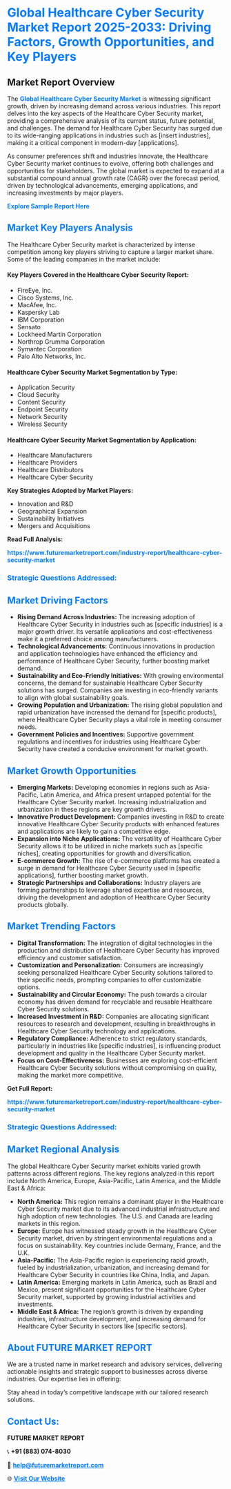 <h1 style="color: #007BFF;">Global Healthcare Cyber Security Market Report 2025-2033: Driving Factors, Growth Opportunities, and Key Players</h1>

<section id="overview">
<h2>Market Report Overview</h2>
<p>The <a href="https://www.futuremarketreport.com/industry-report/healthcare-cyber-security-market" style="color: #007BFF; text-decoration: none;"><strong>Global Healthcare Cyber Security Market</strong></a> is witnessing significant growth, driven by increasing demand across various industries. This report delves into the key aspects of the Healthcare Cyber Security market, providing a comprehensive analysis of its current status, future potential, and challenges. The demand for Healthcare Cyber Security has surged due to its wide-ranging applications in industries such as [insert industries], making it a critical component in modern-day [applications].</p>
<p>As consumer preferences shift and industries innovate, the Healthcare Cyber Security market continues to evolve, offering both challenges and opportunities for stakeholders. The global market is expected to expand at a substantial compound annual growth rate (CAGR) over the forecast period, driven by technological advancements, emerging applications, and increasing investments by major players.</p>
</section>

<section id="overview">
<p><a href="https://www.futuremarketreport.com/request-sample/reportId=112394" style="color: #007BFF; text-decoration: none;"><strong>Explore Sample Report Here</strong></a></p>
</section>

<section id="key-players">
<h2 style="color: #007BFF;">Market Key Players Analysis</h2>
<p>The Healthcare Cyber Security market is characterized by intense competition among key players striving to capture a larger market share. Some of the leading companies in the market include:</p>
<h4>Key Players Covered in the Healthcare Cyber Security Report:</h4>
<ul><li>FireEye, Inc.</li><li>Cisco Systems, Inc.</li><li>MacAfee, Inc.</li><li>Kaspersky Lab</li><li>IBM Corporation</li><li>Sensato</li><li>Lockheed Martin Corporation</li><li>Northrop Grumma Corporation</li><li>Symantec Corporation</li><li>Palo Alto Networks, Inc.</li></ul>
<h4>Healthcare Cyber Security Market Segmentation by Type:</h4>
<ul><li>Application Security</li><li>Cloud Security</li><li>Content Security</li><li>Endpoint Security</li><li>Network Security</li><li>Wireless Security</li></ul>

<h4>Healthcare Cyber Security Market Segmentation by Application:</h4>
<ul><li>Healthcare Manufacturers</li><li>Healthcare Providers</li><li>Healthcare Distributors</li><li>Healthcare Cyber Security</li></ul>
<p><strong>Key Strategies Adopted by Market Players:</strong></p>
<ul>
<li>Innovation and R&D</li>
<li>Geographical Expansion</li>
<li>Sustainability Initiatives</li>
<li>Mergers and Acquisitions</li>
</ul>
</section>

<section>
<p><strong>Read Full Analysis: </strong></p><a href="https://www.futuremarketreport.com/industry-report/healthcare-cyber-security-market" style="color: #007BFF; text-decoration: none;"><strong>https://www.futuremarketreport.com/industry-report/healthcare-cyber-security-market</strong></a>
<h3 style="color: #007BFF;">Strategic Questions Addressed:</h3>
</section>

<section id="driving-factors">
<h2 style="color: #007BFF;">Market Driving Factors</h2>
<ul>
<li><strong>Rising Demand Across Industries:</strong> The increasing adoption of Healthcare Cyber Security in industries such as [specific industries] is a major growth driver. Its versatile applications and cost-effectiveness make it a preferred choice among manufacturers.</li>
<li><strong>Technological Advancements:</strong> Continuous innovations in production and application technologies have enhanced the efficiency and performance of Healthcare Cyber Security, further boosting market demand.</li>
<li><strong>Sustainability and Eco-Friendly Initiatives:</strong> With growing environmental concerns, the demand for sustainable Healthcare Cyber Security solutions has surged. Companies are investing in eco-friendly variants to align with global sustainability goals.</li>
<li><strong>Growing Population and Urbanization:</strong> The rising global population and rapid urbanization have increased the demand for [specific products], where Healthcare Cyber Security plays a vital role in meeting consumer needs.</li>
<li><strong>Government Policies and Incentives:</strong> Supportive government regulations and incentives for industries using Healthcare Cyber Security have created a conducive environment for market growth.</li>
</ul>
</section>

<section id="growth-opportunities">
<h2 style="color: #007BFF;">Market Growth Opportunities</h2>
<ul>
<li><strong>Emerging Markets:</strong> Developing economies in regions such as Asia-Pacific, Latin America, and Africa present untapped potential for the Healthcare Cyber Security market. Increasing industrialization and urbanization in these regions are key growth drivers.</li>
<li><strong>Innovative Product Development:</strong> Companies investing in R&D to create innovative Healthcare Cyber Security products with enhanced features and applications are likely to gain a competitive edge.</li>
<li><strong>Expansion into Niche Applications:</strong> The versatility of Healthcare Cyber Security allows it to be utilized in niche markets such as [specific niches], creating opportunities for growth and diversification.</li>
<li><strong>E-commerce Growth:</strong> The rise of e-commerce platforms has created a surge in demand for Healthcare Cyber Security used in [specific applications], further boosting market growth.</li>
<li><strong>Strategic Partnerships and Collaborations:</strong> Industry players are forming partnerships to leverage shared expertise and resources, driving the development and adoption of Healthcare Cyber Security products globally.</li>
</ul>
</section>

<section id="trending-factors">
<h2 style="color: #007BFF;">Market Trending Factors</h2>
<ul>
<li><strong>Digital Transformation:</strong> The integration of digital technologies in the production and distribution of Healthcare Cyber Security has improved efficiency and customer satisfaction.</li>
<li><strong>Customization and Personalization:</strong> Consumers are increasingly seeking personalized Healthcare Cyber Security solutions tailored to their specific needs, prompting companies to offer customizable options.</li>
<li><strong>Sustainability and Circular Economy:</strong> The push towards a circular economy has driven demand for recyclable and reusable Healthcare Cyber Security solutions.</li>
<li><strong>Increased Investment in R&D:</strong> Companies are allocating significant resources to research and development, resulting in breakthroughs in Healthcare Cyber Security technology and applications.</li>
<li><strong>Regulatory Compliance:</strong> Adherence to strict regulatory standards, particularly in industries like [specific industries], is influencing product development and quality in the Healthcare Cyber Security market.</li>
<li><strong>Focus on Cost-Effectiveness:</strong> Businesses are exploring cost-efficient Healthcare Cyber Security solutions without compromising on quality, making the market more competitive.</li>
</ul>
</section>

<section>
<p><strong>Get Full Report: </strong></p><a href="https://www.futuremarketreport.com/industry-report/healthcare-cyber-security-market" style="color: #007BFF; text-decoration: none;"><strong>https://www.futuremarketreport.com/industry-report/healthcare-cyber-security-market</strong></a>
<h3 style="color: #007BFF;">Strategic Questions Addressed:</h3>
</section>


<section id="regional-analysis">
<h2 style="color: #007BFF;">Market Regional Analysis</h2>
<p>The global Healthcare Cyber Security market exhibits varied growth patterns across different regions. The key regions analyzed in this report include North America, Europe, Asia-Pacific, Latin America, and the Middle East & Africa:</p>
<ul>
<li><strong>North America:</strong> This region remains a dominant player in the Healthcare Cyber Security market due to its advanced industrial infrastructure and high adoption of new technologies. The U.S. and Canada are leading markets in this region.</li>
<li><strong>Europe:</strong> Europe has witnessed steady growth in the Healthcare Cyber Security market, driven by stringent environmental regulations and a focus on sustainability. Key countries include Germany, France, and the U.K.</li>
<li><strong>Asia-Pacific:</strong> The Asia-Pacific region is experiencing rapid growth, fueled by industrialization, urbanization, and increasing demand for Healthcare Cyber Security in countries like China, India, and Japan.</li>
<li><strong>Latin America:</strong> Emerging markets in Latin America, such as Brazil and Mexico, present significant opportunities for the Healthcare Cyber Security market, supported by growing industrial activities and investments.</li>
<li><strong>Middle East & Africa:</strong> The region’s growth is driven by expanding industries, infrastructure development, and increasing demand for Healthcare Cyber Security in sectors like [specific sectors].</li>
</ul>
</section>

<footer>
<h2 style="color: #007BFF;">About FUTURE MARKET REPORT</h2>
<p>We are a trusted name in market research and advisory services, delivering actionable insights and strategic support to businesses across diverse industries. Our expertise lies in offering:</p>

<p>Stay ahead in today’s competitive landscape with our tailored research solutions.</p>

<h2 style="color: #007BFF;">Contact Us:</h2>
<p><strong>FUTURE MARKET REPORT</strong></p>
<p>📞 <strong>+91 (883) 074-8030</strong></p>
<p>📧 <strong><a href="mailto:help@futuremarketreport.com" style="color: #007BFF;">help@futuremarketreport.com</a></strong></p>
<p>🌐 <strong><a href="https://www.futuremarketreport.com/" style="color: #007BFF;">Visit Our Website</a></strong></p>
</footer>